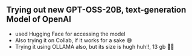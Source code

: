 ## Trying out new GPT-OSS-20B, text-generation Model of OpenAI 

- used Hugging Face for accessing the model
- Also trying it on Collab, if it works for a sake 😅
- Trying it using OLLAMA also, but its size is hugh huh!!, 13 gb 😮‍💨
